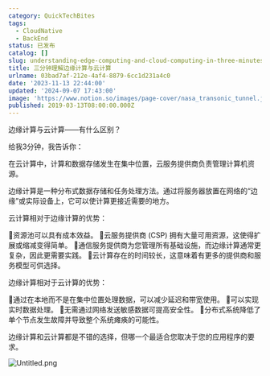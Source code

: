 ```yaml
---
category: QuickTechBites
tags:
  - CloudNative
  - BackEnd
status: 已发布
catalog: []
slug: understanding-edge-computing-and-cloud-computing-in-three-minutes
title: 三分钟理解边缘计算与云计算
urlname: 03bad7af-212e-4af4-8879-6cc1d231a4c0
date: '2023-11-13 22:44:00'
updated: '2024-09-07 17:43:00'
image: 'https://www.notion.so/images/page-cover/nasa_transonic_tunnel.jpg'
published: 2019-03-13T08:00:00.000Z
---
```


边缘计算与云计算——有什么区别？


给我3分钟，我告诉你：


在云计算中，计算和数据存储发生在集中位置，云服务提供商负责管理计算机资源。


边缘计算是一种分布式数据存储和任务处理方法。通过将服务器放置在网络的“边缘”或实际设备上，它可以使计算更接近需要的地方。


云计算相对于边缘计算的优势：


🔹资源池可以具有成本效益。
🔹云服务提供商 (CSP) 拥有大量可用资源，这使得扩展或缩减变得简单。
🔹通信服务提供商为您管理所有基础设施，而边缘计算通常更复杂，因此更需要实践。
🔹云计算存在的时间较长，这意味着有更多的提供商和服务模型可供选择。


边缘计算相对于云计算的优势：


🔸通过在本地而不是在集中位置处理数据，可以减少延迟和带宽使用。
🔸可以实现实时数据处理。
🔸无需通过网络发送敏感数据可提高安全性。
🔸分布式系统降低了单个节点发生故障并导致整个系统瘫痪的可能性。


边缘计算和云计算都是不错的选择，但哪一个最适合您取决于您的应用程序的要求。


![Untitled.png](https://prod-files-secure.s3.us-west-2.amazonaws.com/5d24fe63-e567-4804-86f9-9fdc62e13082/13581d9b-f241-4af1-9995-cb87504adaf1/Untitled.png?X-Amz-Algorithm=AWS4-HMAC-SHA256&X-Amz-Content-Sha256=UNSIGNED-PAYLOAD&X-Amz-Credential=ASIAZI2LB466QJULHZAR%2F20250213%2Fus-west-2%2Fs3%2Faws4_request&X-Amz-Date=20250213T213322Z&X-Amz-Expires=3600&X-Amz-Security-Token=IQoJb3JpZ2luX2VjEPX%2F%2F%2F%2F%2F%2F%2F%2F%2F%2FwEaCXVzLXdlc3QtMiJIMEYCIQCmpnEvW179pT6K2WGMrGv%2B%2FrLRQ3%2FCyHb5CWmYvfDGYAIhAPDnJH3Brd7OX3qbtI5hSH7FBadlnGmSnQJuASDgMPwmKv8DCB4QABoMNjM3NDIzMTgzODA1Igy9nJtNkKxTGBoVi78q3APNfB7wSthcTW2OS9Zt%2Bp2DAuA7F8vHlOHft1AKwY%2FbVm6S8liw85K8rMKUQLZ20cfeMeG5pkfDmo8Fhtfxjx37cXiMas3hIKqtbcVuPzNTo3UI%2BYcsCmymMo9YvjeCcfSWJGGphmpaB%2F%2BqmJvYVeX7xB29ERFq7%2B0frbH%2F1faBfMPpUE3BUARwN%2B29E1nzeA4oRJeQTZy%2B%2FoFUFLGvcOrs8rhuX2AbRUVpILyhU8Tl3590vYQTba1R0q4DhZKwBpJspT4wINhQW%2FvasWYYxr77519eIPmjd0%2Brthv1sSB7FGzZJ%2B39pSgOjnP2Ypisyvp%2Bt%2FFBq4MyftU8t1h85UjGemBR8OgSgmweHlmd6c5onD9BRR4EjLDa9zD64Vw%2FJWJPnwwiWYH8Ha7s2K2zBHBYRqEcB1HEhOY1yLa20%2BDOjN8%2FcyP%2Fvmb3eG7WsQmBH52zO%2FZR1ReVcmXM3zdAAP4A61eOWaSFEoYU7x%2B0EToV5yU8X0s5Aj4SyjgKPAPebhxLmfldPJfnHGLSkwQrvUGtOM6Lkx1tM05vNKwsbzAhQv3X3Lez2lcLoCXh5PMPOElV6H8CPmjvyh2t3l4lxpgKFw%2Bs8enNfdFLXdTPVyA4%2BNDpJSosL%2FnXcwVuLjD0qrm9BjqkARGFht%2BFCGI58WDYE0akn%2BpFee0uofKQvx2L3JVmr4XAgob9zQMp2R6dfcl1vnek41A0MLvrpNY93QwDLJv49YY%2Blz73ske7mGDCTazxIAUH%2Fja5i8BhddQUaePonMKshcLMB8XzX3cVpxriiYuR2OMqGxJVG5N81F8vteY0oTSCpeXw7Vdto3zY%2BvD%2BATRV%2BfCuIGmzZgN328dV9WicFUHIJgdc&X-Amz-Signature=d1e6af73ae1b9f007f52ce04326e040852814788aa4936c5e36963af60da9d10&X-Amz-SignedHeaders=host&x-id=GetObject)

